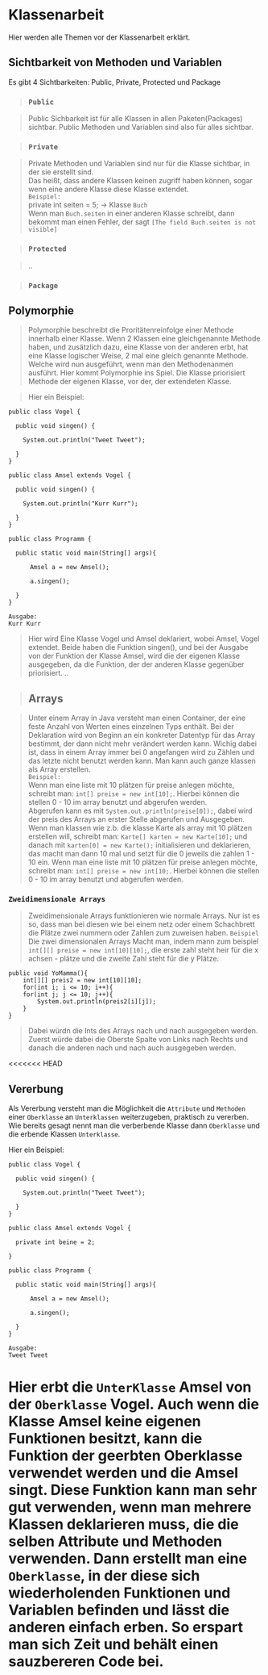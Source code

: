 # Klassenarbeit

Hier werden alle Themen vor der Klassenarbeit erklärt.

## Sichtbarkeit von Methoden und Variablen

Es gibt 4 Sichtbarkeiten: Public, Private, Protected und Package

 > ### `Public` 

  > Public Sichbarkeit ist für alle Klassen in allen Paketen(Packages) sichtbar. Public Methoden und Variablen sind also für alles sichtbar.

 > ### `Private` 

  > Private Methoden und Variablen sind nur für die Klasse sichtbar, in der sie erstellt sind.\
  Das heißt, dass andere Klassen keinen zugriff haben können, sogar wenn eine andere Klasse diese Klasse extendet.\
   `Beispiel:`\
   private int seiten = 5; -> Klasse `Buch` \
   Wenn man `Buch.seiten` in einer anderen Klasse schreibt, dann bekommt man einen Fehler, der sagt `[The field Buch.seiten is not visible]`


 > ### `Protected` 

  > ..


 > ### `Package` 


## Polymorphie

>Polymorphie beschreibt die Proritätenreinfolge einer Methode innerhalb einer Klasse. Wenn 2 Klassen eine gleichgenannte Methode haben, und zusätzlich dazu, eine Klasse von der anderen erbt, hat eine Klasse logischer Weise, 2 mal eine gleich genannte Methode. Welche wird nun ausgeführt, wenn man den Methodenanmen ausführt. Hier kommt Polymorphie ins Spiel. Die Klasse priorisiert  Methode der eigenen Klasse, vor der, der extendeten Klasse.

>Hier ein Beispiel:

    public class Vogel {

      public void singen() {

        System.out.println("Tweet Tweet");

      }
    }

    public class Amsel extends Vogel {

      public void singen() {

        System.out.println("Kurr Kurr");

      }
    }

    public class Programm {
    
      public static void main(String[] args){
    
          Amsel a = new Amsel();
      
          a.singen();
    
      }
    }

    Ausgabe:
    Kurr Kurr

>Hier wird Eine Klasse Vogel und Amsel deklariert, wobei Amsel, Vogel extendet. Beide haben die Funktion singen(), und bei der Ausgabe von der Funktion der Klasse Amsel, wird die der eigenen Klasse ausgegeben, da die Funktion, der der anderen Klasse gegenüber priorisiert.
> ..

> ## Arrays

> Unter einem Array in Java versteht man einen Container, der eine feste Anzahl von Werten eines einzelnen Typs enthält. Bei der Deklaration wird von Beginn an ein konkreter Datentyp für das Array bestimmt, der dann nicht mehr verändert werden kann. Wichig dabei ist, dass in einem Array immer bei 0 angefangen wird zu Zählen und das letzte nicht benutzt werden kann.
Man kann auch ganze klassen als Array erstellen.    
`Beispiel:`\
Wenn man eine liste mit 10 plätzen für preise anlegen möchte, schreibt man: `int[] preise = new int[10];`. Hierbei können die stellen 0 - 10 im array benutzt und abgerufen werden.\
Abgerufen kann es mit `System.out.println(preise[0]);`, dabei wird der preis des Arrays an erster Stelle abgerufen und Ausgegeben.
Wenn man klassen wie z.b. die klasse Karte als array mit 10 plätzen erstellen will, schreibt man: `Karte[] karten = new Karte[10];` und danach mit `karten[0] = new Karte();` initialisieren und deklarieren, das macht man dann 10 mal und setzt für die 0 jeweils die zahlen 1 - 10 ein.
Wenn man eine liste mit 10 plätzen für preise anlegen möchte, schreibt man: `int[] preise = new int[10;`. Hierbei können die stellen 0 - 10 im array benutzt und abgerufen werden.

### `Zweidimensionale Arrays`

> Zweidimensionale Arrays funktionieren wie normale Arrays. Nur ist es so, dass man bei diesen wie bei einem netz oder einem Schachbrett die Plätze zwei nummern oder Zahlen zum zuweisen haben. 
`Beispiel`\
Die zwei dimensionalen Arrays Macht man, indem mann zum beispiel `int[][] preise = new int[10][10];`, die erste zahl steht heir für die x achsen - plätze und die zweite Zahl steht für die y Plätze.

    public void YoMamma(){
        int[][] preis2 = new int[10][10];
        for(int i; i <= 10; i++){
        for(int j; j <= 10; j++){
            System.out.println(preis2[i][j]);
        }
    }

> Dabei würdn die Ints des Arrays nach und nach ausgegeben werden. Zuerst würde dabei die Oberste Spalte von Links nach Rechts und danach die anderen nach und nach auch ausgegeben werden.


<<<<<<< HEAD

## Vererbung

Als Vererbung versteht man die Möglichkeit die `Attribute` und `Methoden` einer `Oberklasse` an `Unterklassen` weiterzugeben, praktisch zu vererben. Wie bereits gesagt nennt man die verberbende Klasse dann `Oberklasse` und die erbende Klassen `Unterklasse`. 

Hier ein Beispiel:

    public class Vogel {

      public void singen() {

        System.out.println("Tweet Tweet");

      }
    }

    public class Amsel extends Vogel {

      private int beine = 2;

    }

    public class Programm {
    
      public static void main(String[] args){
    
          Amsel a = new Amsel();
      
          a.singen();
    
      }
    }

    Ausgabe:
    Tweet Tweet

Hier erbt die `UnterKlasse` Amsel von der `Oberklasse` Vogel. Auch wenn die Klasse Amsel keine eigenen Funktionen besitzt, kann die Funktion der geerbten Oberklasse verwendet werden und die Amsel singt. Diese Funktion kann man sehr gut verwenden, wenn man mehrere Klassen deklarieren muss, die die selben Attribute und Methoden verwenden. Dann erstellt man eine `Oberklasse`, in der diese sich wiederholenden Funktionen und Variablen befinden und lässt die anderen einfach erben. So erspart man sich Zeit und behält einen sauzbereren Code bei.
=======
>




